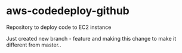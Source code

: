 # aws-codedeploy-github
Repository to deploy code to EC2 instance 

Just created new branch - feature and making this change to make it different from master..
